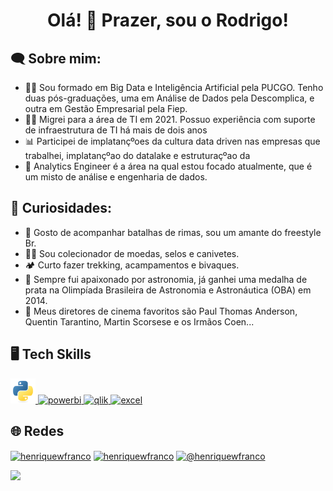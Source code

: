 <h1 align="center">Olá! 👋 Prazer, sou o Rodrigo!</h1>

<h2 align="left">🗨 Sobre mim:</h2>

 - 👨‍🎓 Sou formado em Big Data e Inteligência Artificial pela PUCGO. Tenho duas pós-graduações, uma em Análise de Dados pela Descomplica, e outra em Gestão Empresarial pela Fiep.
 - 👨‍💻 Migrei para a área de TI em 2021. Possuo experiência com suporte de infraestrutura de TI há mais de dois anos
 - 📊 Participei de implatançºoes da cultura data driven nas empresas que trabalhei, implatançºao do datalake e estruturaçºao da
 - 🔭 Analytics Engineer é a área na qual estou focado atualmente, que é um misto de análise e engenharia de dados.

<h2 align="left">🤠 Curiosidades:</h2>

 - 🤘 Gosto de acompanhar batalhas de rimas, sou um amante do freestyle Br.
 - 👨‍💻 Sou colecionador de moedas, selos e canivetes.
 - 🏕️ Curto fazer trekking, acampamentos e bivaques.
 - 🔭 Sempre fui apaixonado por astronomia, já ganhei uma medalha de prata na Olimpíada Brasileira de Astronomia e Astronáutica (OBA) em 2014.
 - 🎥 Meus diretores de cinema favoritos são Paul Thomas Anderson, Quentin Tarantino, Martin Scorsese e os Irmãos Coen...

<h2 align="left">🖥 Tech Skills</h2>

<p align="left">  
 <a href="https://www.python.org" target="_blank" rel="noreferrer"> <img src="https://raw.githubusercontent.com/devicons/devicon/master/icons/python/python-original.svg" alt="python" width="40" height="40"/> </a> 
 <a href="https://powerbi.microsoft.com/" target="_blank" rel="noreferrer"> <img src="https://upload.wikimedia.org/wikipedia/commons/thumb/c/cf/New_Power_BI_Logo.svg/630px-New_Power_BI_Logo.svg.png" alt="powerbi" width="40" height="40"/>
 <a href="https://www.qlik.com/pt-br/products/qlik-sense" target="_blank" rel="noreferrer"> <img src="https://lh3.googleusercontent.com/f-haadBc_54dfaC4jfLRRNo9RNdVYQp3NxKIFuplYC4KXyxZ0bQEQLrivjkUpwTlGqnNQRukxCqDg6vtPkL5jA=w80-h80" alt="qlik" width="40" height="40"/> 
 <a href="https://www.microsoft.com/pt-br/microsoft-365/excel" target="_blank" rel="noreferrer"> <img src="https://seeklogo.com/images/E/excel-logo-974BFF9CB9-seeklogo.com.png" alt="excel" width="40" height="40"/> 
</a> 

   </p> 
    
<h2 align="left">🌐 Redes</h2>
<div style="display: inline_block">
 <p align="left">
 <a href="https://linkedin.com/in/henriquewfranco" target="blank"><img align="center" src="https://raw.githubusercontent.com/rahuldkjain/github-profile-readme-generator/master/src/images/icons/Social/linked-in-alt.svg" alt="henriquewfranco" height="30" width="40" /></a>
 <a href="https://kaggle.com/henriquewfranco" target="blank"><img align="center" src="https://raw.githubusercontent.com/rahuldkjain/github-profile-readme-generator/master/src/images/icons/Social/kaggle.svg" alt="henriquewfranco" height="30" width="40" /></a>
 <a href="https://medium.com/@henriquewfranco" target="blank"><img align="center" src="https://raw.githubusercontent.com/rahuldkjain/github-profile-readme-generator/master/src/images/icons/Social/medium.svg" alt="@henriquewfranco" height="30" width="40" /></a>
 </p>
</div> 




![](https://komarev.com/ghpvc/?username=rddamasceno)

